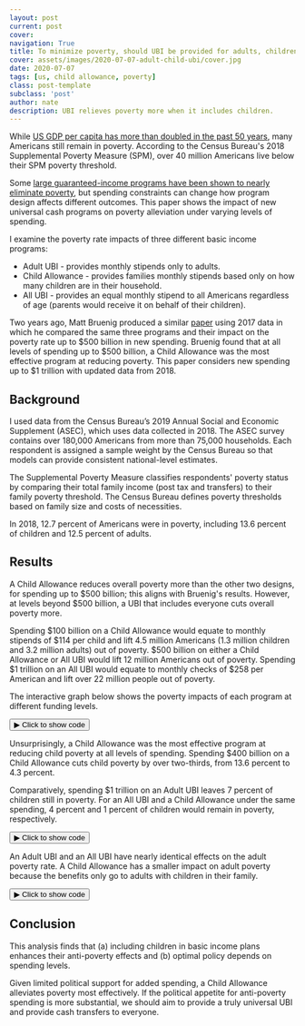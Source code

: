 ```yaml
---
layout: post
current: post
cover: 
navigation: True
title: To minimize poverty, should UBI be provided for adults, children, or both?
cover: assets/images/2020-07-07-adult-child-ubi/cover.jpg
date: 2020-07-07
tags: [us, child allowance, poverty]
class: post-template
subclass: 'post'
author: nate
description: UBI relieves poverty more when it includes children.
---
```


<head>
  <script src="https://cdn.plot.ly/plotly-latest.min.js"></script>
  <script src="https://ajax.googleapis.com/ajax/libs/jquery/3.5.1/jquery.min.js"></script>
</head>


While [US GDP per capita has more than doubled in the past 50 years](https://fred.stlouisfed.org/series/A939RX0Q048SBEA), many Americans still remain in poverty. According to the Census Bureau's 2018 Supplemental Poverty Measure (SPM), over 40 million Americans live below their SPM poverty threshold.

Some [large guaranteed-income programs have been shown to nearly eliminate poverty](https://www.ubicenter.org/plans), but spending constraints can change how program design affects different outcomes. This paper shows the impact of new universal cash programs on poverty alleviation under varying levels of spending.

I examine the poverty rate impacts of three different basic income programs:

* Adult UBI - provides monthly stipends only to adults.
* Child Allowance - provides families monthly stipends based only on how many children are in their household.
* All UBI - provides an equal monthly stipend to all Americans regardless of age (parents would receive it on behalf of their children).

Two years ago, Matt Bruenig produced a similar  [paper](https://www.peoplespolicyproject.org/2018/11/29/a-child-allowance-would-be-very-effective-at-poverty-reduction/) using 2017 data in which he compared the same three programs and their impact on the poverty rate up to $500 billion in new spending. Bruenig found that at all levels of spending up to $500 billion, a Child Allowance was the most effective program at reducing poverty. This paper considers new spending up to $1 trillion with updated data from 2018.

## Background

I used data from the Census Bureau’s 2019 Annual Social and Economic Supplement (ASEC), which uses data collected in 2018. The ASEC survey contains over 180,000 Americans from more than 75,000 households. Each respondent is assigned a sample weight by the Census Bureau so that models can provide consistent national-level estimates.

The Supplemental Poverty Measure classifies respondents' poverty status by comparing their total family income (post tax and transfers) to their family poverty threshold. The Census Bureau defines poverty thresholds based on family size and costs of necessities.

In 2018, 12.7 percent of Americans were in poverty, including 13.6 percent of children and 12.5 percent of adults.

## Results

A Child Allowance reduces overall poverty more than the other two designs, for spending up to $500 billion; this aligns with Bruenig's results. However, at levels beyond $500 billion, a UBI that includes everyone cuts overall poverty more.

Spending $100 billion on a Child Allowance would equate to monthly stipends of $114 per child and lift 4.5 million Americans (1.3 million children and 3.2 million adults) out of poverty. $500 billion on either a Child Allowance or All UBI would lift 12 million Americans out of poverty. Spending $1 trillion on an All UBI would equate to monthly checks of $258 per American and lift over 22 million people out of poverty.

The interactive graph below shows the poverty impacts of each program at different funding levels.


<button class="code-button" id="button1" onclick="f1()">&#9654; Click to show code</button>
<div class="code-cell" id="asset_code_1" style="display: none;">
  <pre>
    <code>
### LOAD PACKAGES ####

import pandas as pd
import numpy as np
import plotly.express as px
import plotly

### LOAD DATA ###

person_raw = pd.read_csv('https://github.com/MaxGhenis/datarepo/raw/master/pppub19.csv.gz',
                         usecols=['MARSUPWT', 'SPM_ID', 'SPM_POVTHRESHOLD',
                                  'SPM_RESOURCES', 'A_AGE'])

### PREPROCESS ###

person = person_raw.copy(deep=True)
person.columns = person.columns.str.lower()
person['weight'] = person.marsupwt/100
#Compute total children and adults in each resource sharing group.
person['child'] = person.a_age < 18
person['adult'] = person.a_age >= 18
spmu_ages = person.groupby('spm_id')[['child','adult']].sum()
spmu_ages.columns = ['children', 'total_adults']
person2 = person.merge(spmu_ages,left_on='spm_id', right_index=True)
total_children = (person2.child * person2.weight).sum()
total_adults = (person2.adult * person2.weight).sum()

### CALCULATIONS ###

child_allowance_overall = []
child_allowance_child = []
child_allowance_adults = []

# Determine the poverty rate impact of a Child Allownace from $0 in new spending to $1 trillion.

for spending in range(0, 1000000000001, 50000000000):
    child_allowance_per_child = spending/total_children
    total_child_allowance = person2.children * child_allowance_per_child
    new_spm_resources_ca = person2.spm_resources + total_child_allowance
    new_poor_ca = new_spm_resources_ca < person2.spm_povthreshold
    new_total_child_poor = ((person2.child * person2.weight * 
                             new_poor_ca).sum())
    new_child_poverty_rate = ((new_total_child_poor)/
                              (person2.child * person2.weight).sum())
    new_total_adult_poor = ((person2.adult * person2.weight * 
                             new_poor_ca).sum())
    new_adult_poverty_rate = ((new_total_adult_poor)/
                              (person2.adult * person2.weight).sum())
    new_total_poor_ca = (new_poor_ca * person2.weight).sum()
    new_poverty_rate_ca = new_total_poor_ca/person2.weight.sum()
    child_allowance_overall.append(new_poverty_rate_ca)
    child_allowance_child.append(new_child_poverty_rate)
    child_allowance_adults.append(new_adult_poverty_rate)
    
ubi_adults_overall = []
ubi_adults_child = []
ubi_adults_adults = []

# Determine the poverty rate impact of a Adult UBI from $0 in new spending to $1 trillion.

for spending in range(0, 1000000000001, 50000000000):
    adult_ubi = spending/total_adults
    total_adult_ubi = person2.total_adults * adult_ubi
    new_spm_resources_ubi = person2.spm_resources + total_adult_ubi
    new_poor_ubi = new_spm_resources_ubi < person2.spm_povthreshold
    new_total_child_poor = ((person2.child * person2.weight * 
                             new_poor_ubi).sum())
    new_child_poverty_rate = ((new_total_child_poor)/
                              (person2.child * person2.weight).sum())
    new_total_adult_poor = ((person2.adult * person2.weight * 
                             new_poor_ubi).sum())
    new_adult_poverty_rate = ((new_total_adult_poor)/
                              (person2.adult * person2.weight).sum())
    new_total_poor_ubi = (new_poor_ubi * person2.weight).sum()
    new_poverty_rate_ubi = new_total_poor_ubi/person2.weight.sum()
    ubi_adults_overall.append(new_poverty_rate_ubi)
    ubi_adults_child.append(new_child_poverty_rate)
    ubi_adults_adults.append(new_adult_poverty_rate)
    
ubi_all_overall = []
ubi_all_child = []
ubi_all_adults = []

# Determine the poverty rate impact of a All UBI from $0 in new spending to $1 trillion.

for spending in range(0, 1000000000001, 50000000000):
    all_ubi_per_person = spending/(total_adults + total_children)
    total_all_ubi = ((person2.children * all_ubi_per_person) + 
                    (person2.total_adults * all_ubi_per_person))
    new_spm_resources_all_ubi = person2.spm_resources + total_all_ubi
    new_poor_all_ubi = new_spm_resources_all_ubi < person2.spm_povthreshold
    new_total_child_poor = ((person2.child * person2.weight * 
                             new_poor_all_ubi).sum())
    new_child_poverty_rate = ((new_total_child_poor)/
                              (person2.child * person2.weight).sum())
    new_total_adult_poor = ((person2.adult * person2.weight * 
                             new_poor_all_ubi).sum())
    new_adult_poverty_rate = ((new_total_adult_poor)/
                              (person2.adult * person2.weight).sum())
    new_total_poor_all_ubi = (new_poor_all_ubi * person2.weight).sum()
    new_poverty_rate_all_ubi = new_total_poor_all_ubi/person2.weight.sum()
    ubi_all_overall.append(new_poverty_rate_all_ubi)
    ubi_all_child.append(new_child_poverty_rate)
    ubi_all_adults.append(new_adult_poverty_rate)
    
spending_data = []
for spending in range(0, 1001, 50):
    spending = spending/100
    spending_data.append(spending)
    
### ANALYSIS ###

# Create a DataFrame grouped by each plans impact on the overall poverty rate. 
overall = {'spending_in_billions': spending_data,
                       'child_allowance': child_allowance_overall,
                       'adult_ubi': ubi_adults_overall,
                       'all_ubi': ubi_all_overall}
                    
overall_df = pd.DataFrame(overall)
overall_df = pd.DataFrame(overall_df).round(3)

# Create a DataFrame grouped by each plans impact on the child poverty rate.
child = {'spending_in_billions': spending_data,
         'child_allowance': child_allowance_child,
         'adult_ubi': ubi_adults_child,
         'all_ubi': ubi_all_child}
                    
child_df = pd.DataFrame(child)
child_df = pd.DataFrame(child_df).round(3)


# Create a DataFrame grouped by each plans impact on the adult poverty rate.
adult = {'spending_in_billions': spending_data,
         'child_allowance': child_allowance_adults,
         'adult_ubi': ubi_adults_adults,
         'all_ubi': ubi_all_adults}
                    
adult_df = pd.DataFrame(adult)
adult_df = pd.DataFrame(adult_df).round(3)


# Join different programs together for plotly.
program = (pd.melt(overall_df, 'spending_in_billions', 
                   var_name='ubi_type',value_name='poverty_rate'))

def melt_dict(d):
  """ produce long version of data frame represented by dictionary (d).
  
  Arguments
  d: Dictionary where each element represents a differnt UBI type and spending levels and the poverty impacts.
  
  Returns
  DataFrame where every row is the combination of UBI type and spending level.
  """
  df = pd.DataFrame(d).round(3) * 100
  program = pd.melt(df, 'spending_in_billions', var_name='ubi_type',value_name='poverty_rate')
  program['ubi_type'] = program.ubi_type.map({'child_allowance': 'Child allowance',
                                      'adult_ubi': 'Adult UBI',
                                      'all_ubi': 'All UBI'})
  return program

program_overall = melt_dict(overall)
program_child = melt_dict(child)
program_adult = melt_dict(adult)

def line_graph(df, x, y, color, title, xaxis_title, yaxis_title):
    """Style for line graphs.
    
    Arguments
    df: DataFrame with data to be plotted.
    x: The string representing the column in df that holds the new spending in billions.
    y: The string representing the column in df that holds the poverty rate.
    color: The string representing the UBI type.
    xaxis_title: The string represnting the xaxis-title.
    yaxis_title: The string representing the yaxis-title.
    
    Returns
    Nothing. Shows the plot.
    """
    fig = px.line(df, x=x, y=y, color=color)
    fig.update_layout(
        title=title,
        xaxis_title=xaxis_title,
        yaxis_title=yaxis_title,
        yaxis_ticksuffix='%',
        font=dict(family='Roboto'),
        hovermode='x',
        xaxis_tickprefix='$',
        xaxis_ticksuffix='B',
        plot_bgcolor='white',
        legend_title_text=''
        
    )

    fig.update_traces(mode='markers+lines', hovertemplate=None)

    return fig

fig = line_graph(df=program_overall, x='spending_in_billions', 
           y='poverty_rate', color='ubi_type',
           title='Overall poverty rate and spending on cash transfer programs',
           xaxis_title='Spending in billions',
           yaxis_title='SPM poverty rate')

fig.show()
    </code>
  </pre>
</div>

<script>
function f1() {
  var x = document.getElementById("asset_code_1");
  var b = document.getElementById("button1");
  if (x.style.display === "none") {
    x.style.display = "block";
    b.innerHTML = "&#9660 Click to hide code";
  } else {
    x.style.display = "none";
    b.innerHTML = "&#9654 Click to show code";
  }
}
</script> 

<div>
  <script>
    $(document).ready(function(){
      $("#asset1").load("{{site.baseurl}}assets/markdown_assets/adult_child_ubi/2020-07-07-adult-child-ubi-asset-1.html");
    });
  </script>
</div>
<div id = "asset1"></div>

Unsurprisingly, a Child Allowance was the most effective program at reducing child poverty at all levels of spending. Spending $400 billion on a Child Allowance cuts child poverty by over two-thirds, from 13.6 percent to 4.3 percent.

Comparatively, spending $1 trillion on an Adult UBI leaves 7 percent of children still in poverty. For an All UBI and a Child Allowance under the same spending, 4 percent and 1 percent of children would remain in poverty, respectively.


<button class="code-button" id="button2" onclick="f2()">&#9654; Click to show code</button>
<div class="code-cell" id="asset_code_2" style="display: none;">
  <pre>
    <code>
fig = line_graph(df=program_child, x='spending_in_billions', 
           y='poverty_rate', color='ubi_type',
           title='Child poverty rate and spending on cash transfer programs',
           xaxis_title='Spending in billions',
           yaxis_title='SPM poverty rate among people aged 17 and under')
fig.show()
    </code>
  </pre>
</div>

<script>
function f2() {
  var x = document.getElementById("asset_code_2");
  var b = document.getElementById("button2");
  if (x.style.display === "none") {
    x.style.display = "block";
    b.innerHTML = "&#9660 Click to hide code";
  } else {
    x.style.display = "none";
    b.innerHTML = "&#9654 Click to show code";
  }
}
</script> 

<div>
  <script>
    $(document).ready(function(){
      $("#asset2").load("{{site.baseurl}}assets/markdown_assets/adult_child_ubi/2020-07-07-adult-child-ubi-asset-2.html");
    });
  </script>
</div>
<div id = "asset2"></div>

An Adult UBI and an All UBI have nearly identical effects on the adult poverty rate. A Child Allowance has a smaller impact on adult poverty because the benefits only go to adults with children in their family.


<button class="code-button" id="button3" onclick="f3()">&#9654; Click to show code</button>
<div class="code-cell" id="asset_code_3" style="display: none;">
  <pre>
    <code>
fig = line_graph(df=program_adult, x='spending_in_billions', 
           y='poverty_rate', color='ubi_type',
           title='Adult poverty rate and spending on cash transfer programs',
           xaxis_title='Spending in billions',
           yaxis_title='SPM poverty rate among people aged 18 and over')
fig.show()
    </code>
  </pre>
</div>

<script>
function f3() {
  var x = document.getElementById("asset_code_3");
  var b = document.getElementById("button3");
  if (x.style.display === "none") {
    x.style.display = "block";
    b.innerHTML = "&#9660 Click to hide code";
  } else {
    x.style.display = "none";
    b.innerHTML = "&#9654 Click to show code";
  }
}
</script> 

<div>
  <script>
    $(document).ready(function(){
      $("#asset3").load("{{site.baseurl}}assets/markdown_assets/adult_child_ubi/2020-07-07-adult-child-ubi-asset-3.html");
    });
  </script>
</div>
<div id = "asset3"></div>

## Conclusion
This analysis finds that (a) including children in basic income plans enhances their anti-poverty effects and (b) optimal policy depends on spending levels.

Given limited political support for added spending, a Child Allowance alleviates poverty most effectively. If the political appetite for anti-poverty spending is more substantial, we should aim to provide a truly universal UBI and provide cash transfers to everyone.
